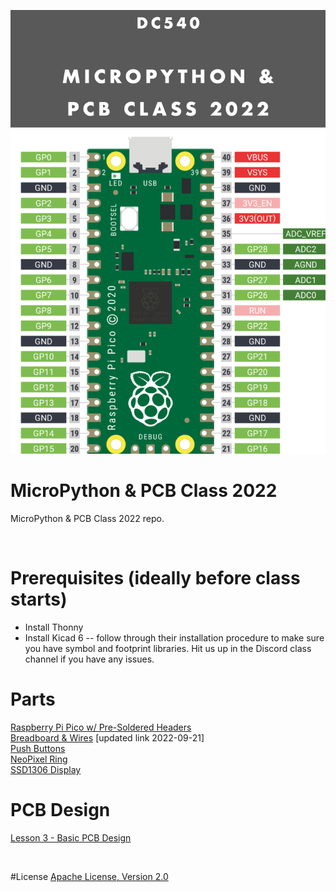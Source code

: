![image](https://github.com/DC540-Nova/micropython-and-pcb-class-2022/blob/main/micropython-and-pcb-class-2022.png?raw=true)

# MicroPython & PCB Class 2022
MicroPython & PCB Class 2022 repo.

<br>

# Prerequisites (ideally before class starts)
* Install Thonny
* Install Kicad 6 -- follow through their installation procedure to make sure you have symbol and footprint libraries. Hit us up in the Discord class channel if you have any issues.

# Parts
[Raspberry Pi Pico w/ Pre-Soldered Headers](https://www.amazon.com/Raspberry-Microcontroller-Development-Dual-Core-Processor/dp/B08TN4VLN7?crid=13SC9RF6AR4FG&keywords=raspberry+pi+pico&qid=1661530301&sprefix=raspberry+pi+pico,aps,98&sr=8-11&linkCode=sl1&tag=540baab-20&linkId=3f7a7fddf92c960705a15b6c127fc1d6&language=en_US&ref_=as_li_ss_tl)<br>
[Breadboard & Wires](https://amzn.to/3LBkxHO) [updated link 2022-09-21] <br>
[Push Buttons](https://www.amazon.com/QTEATAK-Momentary-Tactile-Button-Switch/dp/B07VSNN9S2?crid=397PJODSKLVT8&keywords=5mm+4-post+push+button&qid=1661556619&sprefix=5mm+4-post+push+button,aps,43&sr=8-8&linkCode=sl1&tag=540baab-20&linkId=967552c52062183be0af39d3209359f7&language=en_US&ref_=as_li_ss_tl)<br>
[NeoPixel Ring](https://www.amazon.com/Stemedu-WS2812B-Integrated-Drivers-Raspberry/dp/B09MHX78WL?crid=2C4AG9RZT6W9J&keywords=neopixel%2Bring&qid=1661976974&s=hi&sprefix=neopixel%2Bring,tools,54&sr=1-4&th=1&linkCode=sl1&tag=540baab-20&linkId=e2077e5200e67458f7c71553bfc39023&language=en_US&ref_=as_li_ss_tl)<br>
[SSD1306 Display](https://www.amazon.com/HiLetgo-Serial-128X64-Display-Color/dp/B06XRBTBTB?crid=H7MU2U37O3GF&keywords=ssd1306+oled+display&qid=1661556692&sprefix=ssd1306,aps,72&sr=8-9&linkCode=sl1&tag=540baab-20&linkId=b2929946a48e2fb56bf9353001b6bba1&language=en_US&ref_=as_li_ss_tl)<br>

# PCB Design
[Lesson 3 - Basic PCB Design](https://github.com/DC540-Nova/micropython-and-pcb-class-2022/tree/main/chapter_03_basic_PCB_design)

<br>

#License
[Apache License, Version 2.0](https://www.apache.org/licenses/LICENSE-2.0)
